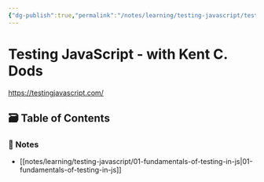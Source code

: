 ```yaml
---
{"dg-publish":true,"permalink":"/notes/learning/testing-javascript/testing-java-script/"}
---
```


# Testing JavaScript - with Kent C. Dods

<https://testingjavascript.com/>

## 🗃️ Table of Contents

### 📝 Notes

- [[notes/learning/testing-javascript/01-fundamentals-of-testing-in-js\|01-fundamentals-of-testing-in-js]]

